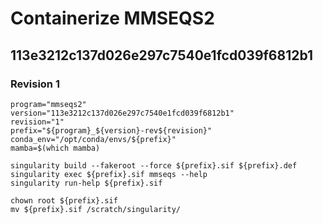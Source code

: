 # Containerize MMSEQS2

## 113e3212c137d026e297c7540e1fcd039f6812b1

### Revision 1

```
program="mmseqs2"
version="113e3212c137d026e297c7540e1fcd039f6812b1"
revision="1"
prefix="${program}_${version}-rev${revision}"
conda_env="/opt/conda/envs/${prefix}"
mamba=$(which mamba)

singularity build --fakeroot --force ${prefix}.sif ${prefix}.def
singularity exec ${prefix}.sif mmseqs --help
singularity run-help ${prefix}.sif

chown root ${prefix}.sif
mv ${prefix}.sif /scratch/singularity/
```




